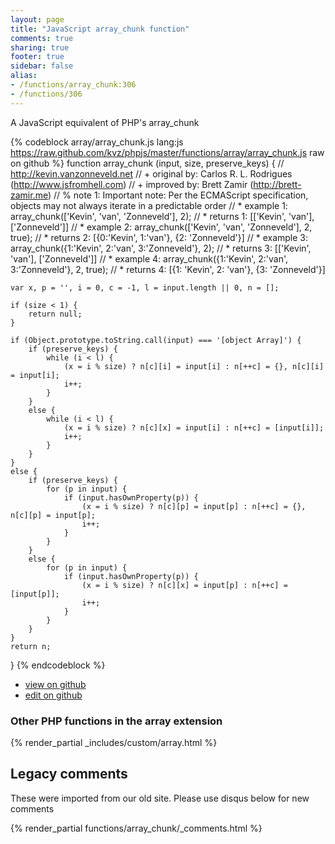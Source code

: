 ```yaml
---
layout: page
title: "JavaScript array_chunk function"
comments: true
sharing: true
footer: true
sidebar: false
alias:
- /functions/array_chunk:306
- /functions/306
---
```

<!-- Generated by Rakefile:build -->
A JavaScript equivalent of PHP's array_chunk

{% codeblock array/array_chunk.js lang:js https://raw.github.com/kvz/phpjs/master/functions/array/array_chunk.js raw on github %}
function array_chunk (input, size, preserve_keys) {
    // http://kevin.vanzonneveld.net
    // +   original by: Carlos R. L. Rodrigues (http://www.jsfromhell.com)
    // +   improved by: Brett Zamir (http://brett-zamir.me)
    // %        note 1: Important note: Per the ECMAScript specification, objects may not always iterate in a predictable order
    // *     example 1: array_chunk(['Kevin', 'van', 'Zonneveld'], 2);
    // *     returns 1: [['Kevin', 'van'], ['Zonneveld']]
    // *     example 2: array_chunk(['Kevin', 'van', 'Zonneveld'], 2, true);
    // *     returns 2: [{0:'Kevin', 1:'van'}, {2: 'Zonneveld'}]
    // *     example 3: array_chunk({1:'Kevin', 2:'van', 3:'Zonneveld'}, 2);
    // *     returns 3: [['Kevin', 'van'], ['Zonneveld']]
    // *     example 4: array_chunk({1:'Kevin', 2:'van', 3:'Zonneveld'}, 2, true);
    // *     returns 4: [{1: 'Kevin', 2: 'van'}, {3: 'Zonneveld'}]
    
    var x, p = '', i = 0, c = -1, l = input.length || 0, n = [];
    
    if (size < 1) {
        return null;
    }

    if (Object.prototype.toString.call(input) === '[object Array]') {
        if (preserve_keys) {
            while (i < l) {
                (x = i % size) ? n[c][i] = input[i] : n[++c] = {}, n[c][i] = input[i];
                i++;
            }
        }
        else {
            while (i < l) {
                (x = i % size) ? n[c][x] = input[i] : n[++c] = [input[i]];
                i++;
            }
        }
    }
    else {
        if (preserve_keys) {
            for (p in input) {
                if (input.hasOwnProperty(p)) {
                    (x = i % size) ? n[c][p] = input[p] : n[++c] = {}, n[c][p] = input[p];
                    i++;
                }
            }
        }
        else {
            for (p in input) {
                if (input.hasOwnProperty(p)) {
                    (x = i % size) ? n[c][x] = input[p] : n[++c] = [input[p]];
                    i++;
                }
            }
        }
    }
    return n;
}
{% endcodeblock %}

 - [view on github](https://github.com/kvz/phpjs/blob/master/functions/array/array_chunk.js)
 - [edit on github](https://github.com/kvz/phpjs/edit/master/functions/array/array_chunk.js)

### Other PHP functions in the array extension
{% render_partial _includes/custom/array.html %}
## Legacy comments
These were imported from our old site. Please use disqus below for new comments
<div style="overflow-y: scroll; max-height: 500px;">
{% render_partial functions/array_chunk/_comments.html %}
</div>
